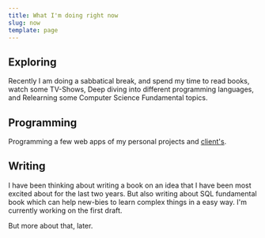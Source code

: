 ```yaml
---
title: What I'm doing right now
slug: now
template: page
---
```



## Exploring

Recently I am doing a sabbatical break, and spend my time to read books, watch some TV-Shows, Deep diving into different programming languages, and Relearning some Computer Science Fundamental topics.

## Programming

Programming a few web apps of my personal projects and [client's](https://shiva.gtsb.io/work-with-me).

## Writing

I have been thinking about writing a book on an idea that I have been most excited about for the last two years. But also writing about SQL fundamental book which can help new-bies to learn complex things in a easy way. I'm currently working on the first draft.

But more about that, later.